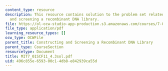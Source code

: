 ```yaml
---
content_type: resource
description: This resource contains solution to the problem set related to constructing
  and screening a recombinant DNA library.
file: https://ol-ocw-studio-app-production.s3.amazonaws.com/courses/7-01sc-fundamentals-of-biology-fall-2011/496c855e659300c14db8e842939ca55d_MIT7_01SCF11_4.3sol.pdf
file_type: application/pdf
learning_resource_types: []
ocw_type: OCWFile
parent_title: Constructing and Screening a Recombinant DNA Library
parent_type: CourseSection
resourcetype: Document
title: MIT7_01SCF11_4.3sol.pdf
uid: 496c855e-6593-00c1-4db8-e842939ca55d
---
```

